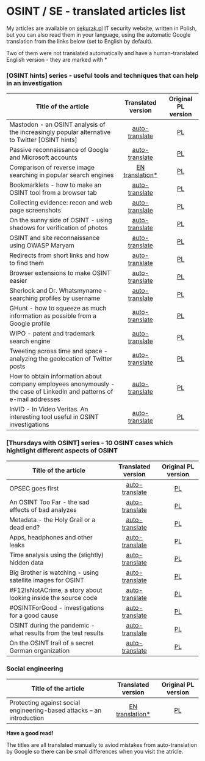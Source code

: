 # OSINT / SE - translated articles list

My articles are available on [sekurak.pl](https://sekurak.pl) IT security website, written in Polish, but you can also read them in your language, using the automatic Google translation from the links below (set to English by default).

Two of them were not translated automatically and have a human-translated English version - they are marked with * 


### [OSINT hints] series - useful tools and techniques that can help in an investigation

| Title of the article | Translated version | Original PL version |
|---|:---:|:---:|
|Mastodon - an OSINT analysis of the increasingly popular alternative to Twitter [OSINT hints] | [auto-translate](https://sekurak-pl.translate.goog/mastodon-osint-owa-analiza-coraz-popularniejszej-alternatywy-dla-twittera-osint-hints/?_x_tr_sl=pl&_x_tr_tl=en&_x_tr_hl=en&_x_tr_pto=wapp) | [PL](https://sekurak.pl/mastodon-osint-owa-analiza-coraz-popularniejszej-alternatywy-dla-twittera-osint-hints/) | 
|Passive reconnaissance of Google and Microsoft accounts | [auto-translate](https://sekurak-pl.translate.goog/pasywny-rekonesans-kont-google-i-microsoft-osint-hints/?_x_tr_sl=pl&_x_tr_tl=en&_x_tr_hl=en&_x_tr_pto=wapp) | [PL](https://sekurak.pl/pasywny-rekonesans-kont-google-i-microsoft-osint-hints/) |  
|Comparison of reverse image searching in popular search engines | [EN translation*](https://research.securitum.com/comparison-of-reverse-image-searching-in-popular-search-engines-osint-hints/) | [PL](https://sekurak.pl/jak-wyszukiwarki-radza-sobie-z-analiza-zawartosci-obrazow-osint-hints/) | 
|Bookmarklets - how to make an OSINT tool from a browser tab | [auto-translate](https://sekurak-pl.translate.goog/skryptozakladki-bookmarklets-jak-z-zakladki-w-przegladarce-zrobic-narzedzie-do-osintu-osint-hints/?_x_tr_sl=pl&_x_tr_tl=en&_x_tr_hl=en&_x_tr_pto=wapp) | [PL](https://sekurak.pl/skryptozakladki-bookmarklets-jak-z-zakladki-w-przegladarce-zrobic-narzedzie-do-osintu-osint-hints/) |  
|Collecting evidence: recon and web page screenshots | [auto-translate](https://sekurak-pl.translate.goog/kolekcjonowanie-dowodow-recon-a-zrzuty-ekranowe-stron-w-sieci-osint-hints/?_x_tr_sl=pl&_x_tr_tl=en&_x_tr_hl=en&_x_tr_pto=wapp) | [PL](https://sekurak.pl/kolekcjonowanie-dowodow-recon-a-zrzuty-ekranowe-stron-w-sieci-osint-hints/) | 
|On the sunny side of OSINT - using shadows for verification of photos | [auto-translate](https://sekurak-pl.translate.goog/po-slonecznej-stronie-osint-u-wykorzystanie-cieni-do-weryfikacji-zdjec-osint-hints/?_x_tr_sl=pl&_x_tr_tl=en&_x_tr_hl=en&_x_tr_pto=wapp) | [PL](https://sekurak.pl/po-slonecznej-stronie-osint-u-wykorzystanie-cieni-do-weryfikacji-zdjec-osint-hints/) |  
|OSINT and site reconnaissance using OWASP Maryam | [auto-translate](https://sekurak-pl.translate.goog/osint-i-rekonesans-stron-z-wykorzystaniem-owasp-maryam-osint-hints/?_x_tr_sl=pl&_x_tr_tl=en&_x_tr_hl=en&_x_tr_pto=wapp) | [PL](https://sekurak.pl/osint-i-rekonesans-stron-z-wykorzystaniem-owasp-maryam-osint-hints/) |  
|Redirects from short links and how to find them | [auto-translate](https://sekurak-pl.translate.goog/przekierowania-z-krotkich-linkow-i-jak-je-znalezc-osint-hints/?_x_tr_sl=pl&_x_tr_tl=en&_x_tr_hl=en&_x_tr_pto=wapp) | [PL](https://sekurak.pl/przekierowania-z-krotkich-linkow-i-jak-je-znalezc-osint-hints/) |  
|Browser extensions to make OSINT easier | [auto-translate](https://sekurak-pl.translate.goog/rozszerzenia-do-przegladarek-dla-latwiejszego-osintu/?_x_tr_sl=pl&_x_tr_tl=en&_x_tr_hl=en&_x_tr_pto=wapp) | [PL](https://sekurak.pl/rozszerzenia-do-przegladarek-dla-latwiejszego-osintu/) |  
|Sherlock and Dr. Whatsmyname - searching profiles by username | [auto-translate](https://sekurak-pl.translate.goog/sherlock-i-doktor-whatsmyname-wyszukiwanie-profili-po-nazwie-uzytkownika-osint-hints/?_x_tr_sl=pl&_x_tr_tl=en&_x_tr_hl=en&_x_tr_pto=wapp) | [PL](https://sekurak.pl/sherlock-i-doktor-whatsmyname-wyszukiwanie-profili-po-nazwie-uzytkownika-osint-hints/) |  
|GHunt - how to squeeze as much information as possible from a Google profile | [auto-translate](https://sekurak-pl.translate.goog/ghunt-czyli-jak-wycisnac-jak-najwiecej-informacji-z-profilu-google-osint-hints/?_x_tr_sl=pl&_x_tr_tl=en&_x_tr_hl=en&_x_tr_pto=wapp) | [PL](https://sekurak.pl/ghunt-czyli-jak-wycisnac-jak-najwiecej-informacji-z-profilu-google-osint-hints/) |  
|WIPO - patent and trademark search engine | [auto-translate](https://sekurak-pl.translate.goog/wipo-wyszukiwarka-patentow-i-znakow-handlowych-osint-hints/?_x_tr_sl=pl&_x_tr_tl=en&_x_tr_hl=en&_x_tr_pto=wapp) | [PL](https://sekurak.pl/wipo-wyszukiwarka-patentow-i-znakow-handlowych-osint-hints/) |  
|Tweeting across time and space - analyzing the geolocation of Twitter posts | [auto-translate](https://sekurak-pl.translate.goog/cwierkajac-w-czasie-i-przestrzeni-czyli-analiza-geolokalizacji-wpisow-na-twitterze/?_x_tr_sl=pl&_x_tr_tl=en&_x_tr_hl=en&_x_tr_pto=wapp) | [PL](https://sekurak.pl/cwierkajac-w-czasie-i-przestrzeni-czyli-analiza-geolokalizacji-wpisow-na-twitterze/) |  
|How to obtain information about company employees anonymously - the case of LinkedIn and patterns of e-mail addresses | [auto-translate](https://sekurak-pl.translate.goog/jak-anonimowo-pozyskac-informacje-o-pracownikach-firmy-przypadek-linkedin-i-wzorce-adresow-mailowych/?_x_tr_sl=pl&_x_tr_tl=en&_x_tr_hl=en&_x_tr_pto=wapp) | [PL](https://sekurak.pl/jak-anonimowo-pozyskac-informacje-o-pracownikach-firmy-przypadek-linkedin-i-wzorce-adresow-mailowych/) |  
|InVID - In Video Veritas. An interesting tool useful in OSINT investigations | [auto-translate](https://sekurak-pl.translate.goog/invid-in-video-veritas-ciekawe-narzedzie-przydatne-w-osint/?_x_tr_sl=pl&_x_tr_tl=en&_x_tr_hl=en&_x_tr_pto=wapp) | [PL](https://sekurak.pl/invid-in-video-veritas-ciekawe-narzedzie-przydatne-w-osint/) |


### [Thursdays with OSINT] series - 10 OSINT cases which hightlight different aspects of OSINT

| Title of the article | Translated version | Original PL version |
|---|:---:|:---:|
| OPSEC goes first | [auto-translate](https://sekurak-pl.translate.goog/opsec-przede-wszystkim-czwartki-z-osintem/?_x_tr_sl=pl&_x_tr_tl=en&_x_tr_hl=en&_x_tr_pto=wapp) | [PL](https://sekurak.pl/opsec-przede-wszystkim-czwartki-z-osintem/) |  
| An OSINT Too Far - the sad effects of bad analyzes | [auto-translate](https://sekurak-pl.translate.goog/o-jeden-osint-za-daleko-czyli-przykre-skutki-zlych-analiz-czwartki-z-osintem/?_x_tr_sl=pl&_x_tr_tl=en&_x_tr_hl=en&_x_tr_pto=wapp) | [PL](https://sekurak.pl/o-jeden-osint-za-daleko-czyli-przykre-skutki-zlych-analiz-czwartki-z-osintem/) |  
| Metadata - the Holy Grail or a dead end? | [auto-translate](https://sekurak-pl.translate.goog/metadane-swiety-graal-czy-slepy-zaulek-czwartki-z-osintem/?_x_tr_sl=pl&_x_tr_tl=en&_x_tr_hl=en&_x_tr_pto=wapp) | [PL](https://sekurak.pl/metadane-swiety-graal-czy-slepy-zaulek-czwartki-z-osintem/) |  
| Apps, headphones and other leaks | [auto-translate](https://sekurak-pl.translate.goog/apki-sluchawki-i-inne-wyciekajace-informacje-czwartki-z-osintem/?_x_tr_sl=pl&_x_tr_tl=en&_x_tr_hl=en&_x_tr_pto=wapp) | [PL](https://sekurak.pl/apki-sluchawki-i-inne-wyciekajace-informacje-czwartki-z-osintem/) |  
| Time analysis using the (slightly) hidden data | [auto-translate](https://sekurak-pl.translate.goog/analiza-czasowa-z-wykorzystaniem-nieco-ukrytych-danych-czwartki-z-osintem/?_x_tr_sl=pl&_x_tr_tl=en&_x_tr_hl=en&_x_tr_pto=wapp) | [PL](https://sekurak.pl/analiza-czasowa-z-wykorzystaniem-nieco-ukrytych-danych-czwartki-z-osintem/) |  
| Big Brother is watching - using satellite images for OSINT | [auto-translate](https://sekurak-pl.translate.goog/wielki-brat-patrzy-czyli-osint-z-wykorzystaniem-zdjec-satelitarnych-czwartki-z-osintem/?_x_tr_sl=pl&_x_tr_tl=en&_x_tr_hl=en&_x_tr_pto=wapp) | [PL](https://sekurak.pl/wielki-brat-patrzy-czyli-osint-z-wykorzystaniem-zdjec-satelitarnych-czwartki-z-osintem/) |  
| #F12IsNotACrime, a story about looking inside the source code | [auto-translate](https://sekurak-pl.translate.goog/f12isnotacrime-czyli-opowiesc-o-zagladaniu-w-kod-zrodlowy-czwartki-z-osintem/?_x_tr_sl=pl&_x_tr_tl=en&_x_tr_hl=en&_x_tr_pto=wapp) | [PL](https://sekurak.pl/f12isnotacrime-czyli-opowiesc-o-zagladaniu-w-kod-zrodlowy-czwartki-z-osintem/) |  
| #OSINTForGood - investigations for a good cause | [auto-translate](https://sekurak-pl.translate.goog/osintforgood-czyli-sledztwa-w-slusznej-sprawie-czwartki-z-osintem/?_x_tr_sl=pl&_x_tr_tl=en&_x_tr_hl=en&_x_tr_pto=wapp) | [PL](https://sekurak.pl/osintforgood-czyli-sledztwa-w-slusznej-sprawie-czwartki-z-osintem/) |  
| OSINT during the pandemic - what results from the test results | [auto-translate](https://sekurak-pl.translate.goog/osint-w-pandemii-czyli-co-wynika-z-wynikow-testow-czwartki-z-osintem/?_x_tr_sl=pl&_x_tr_tl=en&_x_tr_hl=en&_x_tr_pto=wapp) | [PL](https://sekurak.pl/osint-w-pandemii-czyli-co-wynika-z-wynikow-testow-czwartki-z-osintem/) |  
| On the OSINT trail of a secret German organization | [auto-translate](https://sekurak-pl.translate.goog/na-osint-owym-tropie-tajnej-niemieckiej-organizacji-czwartki-z-osintem/?_x_tr_sl=pl&_x_tr_tl=en&_x_tr_hl=en&_x_tr_pto=wapp) | [PL](https://sekurak.pl/na-osint-owym-tropie-tajnej-niemieckiej-organizacji-czwartki-z-osintem/) |  



### Social engineering

| Title of the article | Translated version | Original PL version |
|---|:---:|:---:|
| Protecting against social engineering-based attacks – an introduction | [EN translation*](https://research.securitum.com/basics-of-defence-against-social-engineering-attacks/) | [PL](https://sekurak.pl/podstawy-obrony-przed-atakami-socjotechnicznymi) |

**Have a good read!**

The titles are all translated manually to aviod mistakes from auto-translation by Google so there can be small differences when you visit the atricle.

